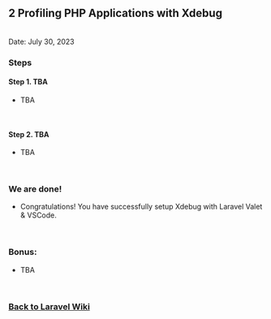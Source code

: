 ## 2 Profiling PHP Applications with Xdebug


<br/>Date: July 30, 2023 <br/>


### Steps
#### Step 1. TBA
- TBA

<br>


#### Step 2. TBA
- TBA

<br>

### We are done!

- Congratulations! You have successfully setup Xdebug with Laravel Valet & VSCode. 

<br>


### Bonus:
- TBA

<br>


### <a href='https://github.com/nhrrob/laravelwiki'>Back to Laravel Wiki</a>